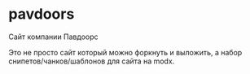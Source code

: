 # pavdoors
Сайт компании Павдоорс

Это не просто сайт который можно форкнуть и выложить, а набор снипетов/чанков/шаблонов для сайта на modx.

